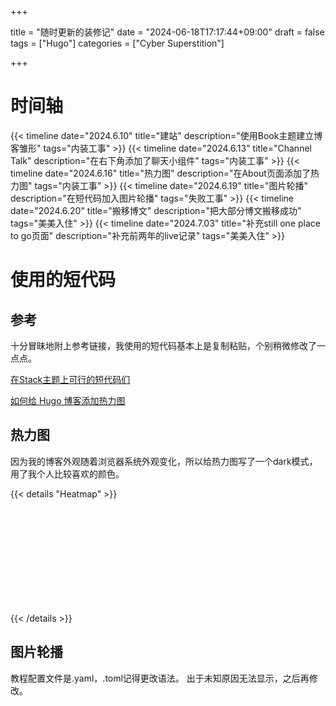 +++

title = "随时更新的装修记"
date = "2024-06-18T17:17:44+09:00"
draft = false
tags = ["Hugo"]
categories = ["Cyber Superstition"]

+++

# 时间轴
{{< timeline date="2024.6.10" title="建站" description="使用Book主题建立博客雏形" tags="内装工事"  >}}
{{< timeline date="2024.6.13" title="Channel Talk" description="在右下角添加了聊天小组件" tags="内装工事"  >}}
{{< timeline date="2024.6.16" title="热力图" description="在About页面添加了热力图" tags="内装工事"  >}}
{{< timeline date="2024.6.19" title="图片轮播" description="在短代码加入图片轮播" tags="失败工事"  >}}
{{< timeline date="2024.6.20" title="搬移博文" description="把大部分博文搬移成功" tags="美美入住"  >}}
{{< timeline date="2024.7.03" title="补充still one place to go页面" description="补充前两年的live记录" tags="美美入住"  >}}


# 使用的短代码

## 参考


十分冒昧地附上参考链接，我使用的短代码基本上是复制粘贴，个别稍微修改了一点点。


[在Stack主题上可行的短代码们](https://www.sleepymoon.cyou/2023/hugo-shortcodes/)


[如何给 Hugo 博客添加热力图](https://blog.douchi.space/hugo-blog-heatmap/#gsc.tab=0)


## 热力图


因为我的博客外观随着浏览器系统外观变化，所以给热力图写了一个dark模式，用了我个人比较喜欢的颜色。

{{< details "Heatmap" >}}




<div 
    id="heatmap" 
    style="
    display: block;
    height: 150px;
    width: 75%;
    padding: 2px;
    text-align: center;"
></div>
<script src="https://cdn.jsdelivr.net/npm/echarts@5.3.0/dist/echarts.min.js"></script>
<script type="text/javascript">
    var chartDom = document.getElementById('heatmap');
    var myChart = echarts.init(chartDom);
    window.onresize = function() {
        myChart.resize();
    };
    var option;

    // get date range by number of months
    function getDateRange(months){            
        var startDate = new Date();
        var mill = startDate.setMonth((startDate.getMonth() - months));
        var endDate = +new Date();
        startDate = +new Date(mill);

        endDate = echarts.format.formatTime('yyyy-MM-dd', endDate);
        startDate = echarts.format.formatTime('yyyy-MM-dd', startDate);

        var dateRange = [];
        dateRange.push([
            startDate,
            endDate
        ]);
        return dateRange;
    }

    // get number of months by window size
    function getMonthCount(){
        const windowWidth = window.innerWidth;
        if (windowWidth >= 600) {
            return 12;
        }
        if (windowWidth >= 400) {
            return 9;
        }
        return 6;
    }

    var postsByDate = new Map();
    {{ range ((where .Site.RegularPages "Type" "posts")) }}
        var date = "{{ .Date.Format "2006-01-02" }}";
        var postObj = new Map();
        postObj.set("title", "{{ .Title }}");
        postObj.set("link", "{{ .RelPermalink }}");
        var wordCount = {{ .WordCount }};

        var data = postsByDate.get(date);
        if (data === undefined) {
            data = new Map();
            data.set("posts", []);
            data.set("totalWordCount", 0);
        }
        var posts = data.get("posts");
        posts.push(postObj);
        var totalWordCount = data.get("totalWordCount");
        totalWordCount += wordCount;
        data.set("totalWordCount", totalWordCount);
        postsByDate.set(date, data);
    {{- end -}}

    var heatmapData = [];
    for (const [date, data] of postsByDate.entries()) {
        heatmapData.push([date, data.get("totalWordCount")]);
    }

    function getHeatmapOptions(isDarkMode) {
        return {
            title: {
    show: true,
    top: 0,
    left: 'center',
    text: 'The House That 小步 Built',
    textStyle: {
        color: isDarkMode ? '#FFF' : '#333', 
       
    },
},

            legend: {
                show: false,
            },
            visualMap: {
                show: false,
                min: 0,
                max: 10000,
                type: 'piecewise',
                showLable: false,
                orient: 'horizontal',
                left: 'center',
                top: 0,
                itemGap: 10,
                inRange: {
                    color: isDarkMode ? ['#687EFF', '#80B3FF', '#98E4FF'] : ['#CDE8E5', '#7AB2B2', '#4D869C'],
                },
            },
            calendar: {
                top: 50,
                left: 30,
                right: 30,
                cellSize: ['auto', 'auto'],
                range: getDateRange(getMonthCount()),
                itemStyle: {
                    color: isDarkMode ? '#333' : '#fff',
                    borderWidth: 0.5,
                    borderColor: isDarkMode ? '#555' : '#eee',
                },
                yearLabel: { 
                    show: false,
                },
                dayLabel: {
                    align: 'center',
                    nameMap: 'ZH',
                },
                monthLabel: {
                    nameMap: 'EN',
                },
                splitLine: {
                    show: false,
                },
            },
            tooltip: {
                hideDelay: 1000,
                enterable: true,
                formatter: function(params) {
                    const date = params.data[0];
                    const posts = postsByDate.get(date).get("posts");
                    var content = `${date}`;
                    for (const [i, post] of posts.entries()) {
                        content += "<br>";
                        var link = post.get("link");
                        var title = post.get("title");
                        content += `<a href="${link}" target="_blank">${title}</a>`;
                    }
                    return content;
                }
            },
            series: {
                type: 'heatmap',
                coordinateSystem: 'calendar',
                data: heatmapData
            }
        };
    }

    // 检测当前颜色模式
    const isDarkMode = window.matchMedia && window.matchMedia('(prefers-color-scheme: dark)').matches;
    option = getHeatmapOptions(isDarkMode);
    myChart.setOption(option);

    // 监听颜色模式变化
    window.matchMedia('(prefers-color-scheme: dark)').addEventListener('change', (event) => {
        option = getHeatmapOptions(event.matches);
        myChart.setOption(option);
    });
</script>


{{< /details >}}

## 图片轮播

教程配置文件是.yaml，.toml记得更改语法。
出于未知原因无法显示，之后再修改。
